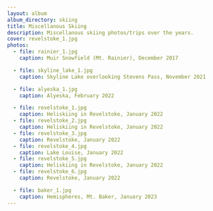 ```yaml
---
layout: album
album_directory: skiing
title: Miscellanous Skiing
description: Miscellanous skiing photos/trips over the years.
cover: revelstoke_1.jpg
photos:
  - file: rainier_1.jpg
    caption: Muir Snowfield (Mt. Rainier), December 2017

  - file: skyline_lake_1.jpg
    caption: Skyline Lake overlooking Stevens Pass, November 2021

  - file: alyeska_1.jpg
    caption: Alyeska, February 2022

  - file: revelstoke_1.jpg
    caption: Heliskiing in Revelstoke, January 2022
  - file: revelstoke_2.jpg
    caption: Heliskiing in Revelstoke, January 2022
  - file: revelstoke_3.jpg
    caption: Revelstoke, January 2022
  - file: revelstoke_4.jpg
    caption: Lake Louise, January 2022
  - file: revelstoke_5.jpg
    caption: Heliskiing in Revelstoke, January 2022
  - file: revelstoke_6.jpg
    caption: Revelstoke, January 2022

  - file: baker_1.jpg
    caption: Hemispheres, Mt. Baker, January 2023
---
```

